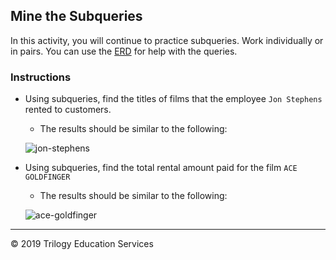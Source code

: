 ## Mine the Subqueries

In this activity, you will continue to practice subqueries. Work individually or in pairs. You can use the [ERD](http://www.postgresqltutorial.com/postgresql-sample-database/) for help with the queries.

### Instructions

* Using subqueries, find the titles of films that the employee `Jon Stephens` rented to customers.

  * The results should be similar to the following:

  ![jon-stephens](Images/jon-stephens.png)

* Using subqueries, find the total rental amount paid for the film `ACE GOLDFINGER`

  * The results should be similar to the following:

  ![ace-goldfinger](Images/ace-goldfinger.png)

---

© 2019 Trilogy Education Services
